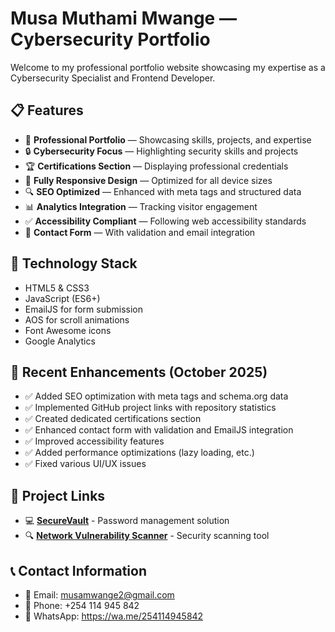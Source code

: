 # Musa Muthami Mwange — Cybersecurity Portfolio

Welcome to my professional portfolio website showcasing my expertise as a Cybersecurity Specialist and Frontend Developer.

## 📋 Features

- 💼 **Professional Portfolio** — Showcasing skills, projects, and expertise
- 🔒 **Cybersecurity Focus** — Highlighting security skills and projects
- 🏆 **Certifications Section** — Displaying professional credentials
- 📱 **Fully Responsive Design** — Optimized for all device sizes
- 🔍 **SEO Optimized** — Enhanced with meta tags and structured data
- 📊 **Analytics Integration** — Tracking visitor engagement
- ✅ **Accessibility Compliant** — Following web accessibility standards
- 📩 **Contact Form** — With validation and email integration

## 🔧 Technology Stack

- HTML5 & CSS3
- JavaScript (ES6+)
- EmailJS for form submission
- AOS for scroll animations
- Font Awesome icons
- Google Analytics

## 🚀 Recent Enhancements (October 2025)

- ✅ Added SEO optimization with meta tags and schema.org data
- ✅ Implemented GitHub project links with repository statistics
- ✅ Created dedicated certifications section
- ✅ Enhanced contact form with validation and EmailJS integration
- ✅ Improved accessibility features
- ✅ Added performance optimizations (lazy loading, etc.)
- ✅ Fixed various UI/UX issues

## 📎 Project Links

- 💻 **[SecureVault](https://github.com/MusaMuthami1/secure-vault)** - Password management solution
- 🔍 **[Network Vulnerability Scanner](https://github.com/MusaMuthami1/network-vulnerability-scanner)** - Security scanning tool

## 📞 Contact Information

- 📧 Email: musamwange2@gmail.com
- 📱 Phone: +254 114 945 842
- 💬 WhatsApp: https://wa.me/254114945842
